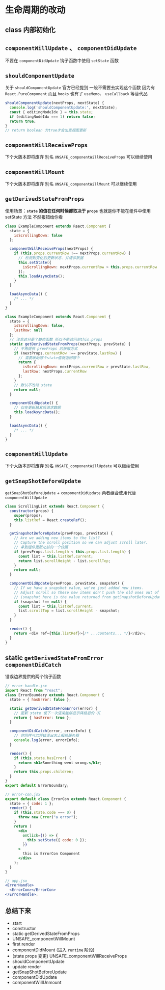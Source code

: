 # 生命周期的改动

## class 内部初始化

## `componentWillUpdate` 、 `componentDidUpdate`

不要在 `componentDidUpdate` 钩子函数中使用 `setState` 函数

## `shouldComponentUpdate`

关于 `shouldComponentUpdate` 官方已经提到 一般不需要去实现这个函数 因为有 `React.PureComponent` 而且 `hooks` 也有了 `useMemo`、 `useCallback` 等替代品

```jsx
shouldComponentUpdate(nextProps, nextState) {
  console.log('shouldComponentUpdate:', nextState);
  const { editingNodeIdx } = this.state;
  if (editingNodeIdx === 1) return false;
  return true;
}
// return boolean 为true才会出发视图更新
```

## `componentWillReceiveProps`

下个大版本即将废弃 别名 `UNSAFE_componentWillReceiveProps` 可以继续使用

## `componentWillMount`

下个大版本即将废弃 别名 `UNSAFE_componentWillMount` 可以继续使用

## `getDerivedStateFromProps`

使用场景：**`state` 的值在任何时候都取决于 `props`**
也就是你不能在组件中使用 setState 方法 不然报错给你看

```js
class ExampleComponent extends React.Component {
  state = {
    isScrollingDown: false
  };

  componentWillReceiveProps(nextProps) {
    if (this.props.currentRow !== nextProps.currentRow) {
      // 检测到变化后更新状态、并请求数据
      this.setState({
        isScrollingDown: nextProps.currentRow > this.props.currentRow
      });
      this.loadAsyncData();
    }
  }

  loadAsyncData() {
    /* ... */
  }
}

class ExampleComponent extends React.Component {
  state = {
    isScrollingDown: false,
    lastRow: null
  };
  // 注意这只是个静态函数 所以不能访问到this.props
  static getDerivedStateFromProps(nextProps, prevState) {
    // 不再提供 prevProps 的获取方式
    if (nextProps.currentRow !== prevState.lastRow) {
      // 需要改动哪个state值就返回哪个
      return {
        isScrollingDown: nextProps.currentRow > prevState.lastRow,
        lastRow: nextProps.currentRow
      };
    }
    // 默认不改动 state
    return null;
  }

  componentDidUpdate() {
    // 仅在更新触发后请求数据
    this.loadAsyncData();
  }

  loadAsyncData() {
    /* ... */
  }
}
```

## `componentWillUpdate`

下个大版本即将废弃 别名 `UNSAFE_componentWillUpdate` 可以继续使用

## `getSnapShotBeforeUpdate`

`getSnapShotBeforeUpdate` + `componentDidUpdate` 两者组合使用代替 `componentWillUpdate`

```js
class ScrollingList extends React.Component {
  constructor(props) {
    super(props);
    this.listRef = React.createRef();
  }

  getSnapshotBeforeUpdate(prevProps, prevState) {
    // Are we adding new items to the list?
    // Capture the scroll position so we can adjust scroll later.
    // 拿到组件更新之前的一个快照
    if (prevProps.list.length < this.props.list.length) {
      const list = this.listRef.current;
      return list.scrollHeight - list.scrollTop;
    }
    return null;
  }

  componentDidUpdate(prevProps, prevState, snapshot) {
    // If we have a snapshot value, we've just added new items.
    // Adjust scroll so these new items don't push the old ones out of view.
    // (snapshot here is the value returned from getSnapshotBeforeUpdate)
    if (snapshot !== null) {
      const list = this.listRef.current;
      list.scrollTop = list.scrollHeight - snapshot;
    }
  }

  render() {
    return <div ref={this.listRef}>{/* ...contents... */}</div>;
  }
}
```

## static `getDerivedStateFromError` `componentDidCatch`

错误边界提供的两个钩子函数

```jsx
// error-handle.jsx
import React from "react";
class ErrorBoundary extends React.Component {
  state = { hasError: false };

  static getDerivedStateFromError(error) {
    // 更新 state 使下一次渲染能够显示降级后的 UI
    return { hasError: true };
  }

  componentDidCatch(error, errorInfo) {
    // 你同样可以将错误日志上报给服务器
    console.log(error, errorInfo);
  }

  render() {
    if (this.state.hasError) {
      return <h1>Something went wrong.</h1>;
    }
    return this.props.children;
  }
}
export default ErrorBoundary;

// error-con.jsx
export default class ErrorCon extends React.Component {
  state = { code: 1 };
  render() {
    if (this.state.code === 0) {
      throw new Error("a error");
    }
    return (
      <div
        onClick={() => {
          this.setState({ code: 0 });
        }}
      >
        this is ErrorCon Component
      </div>
    );
  }
}

// app.jsx
<ErrorHandle>
  <ErrorCon></ErrorCon>
</ErrorHandle>;
```

## 总结下来

- start
- constructor
- static getDerivedStateFromProps
- UNSAFE_componentWillMount
- first render
- componentDidMount (进入 `runtime` 阶段)
- (state props 变更) UNSAFE_componentWillReceiveProps
- shouldComponentUpdate
- update render
- getSnapShotBeforeUpdate
- componentDidUpdate
- componentWillUnmount
